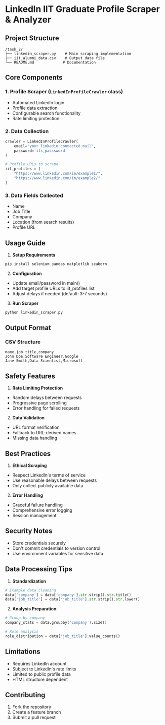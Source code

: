 # LinkedIn IIT Graduate Profile Scraper & Analyzer

## Project Structure

```
/task_2/
├── linkedin_scraper.py    # Main scraping implementation
├── iit_alumni_data.csv    # Output data file
└── README.md             # Documentation
```

## Core Components

### 1. Profile Scraper (`LinkedInProfileCrawler` class)
- Automated LinkedIn login
- Profile data extraction
- Configurable search functionality
- Rate limiting protection

### 2. Data Collection
```python
crawler = LinkedInProfileCrawler(
    email='your_linkedin_connected_mail',
    password='its_passsword'
)

# Profile URLs to scrape
iit_profiles = [
    "https://www.linkedin.com/in/example1/",
    "https://www.linkedin.com/in/example2/"
]
```

### 3. Data Fields Collected
- Name
- Job Title
- Company
- Location (from search results)
- Profile URL

## Usage Guide

1. **Setup Requirements**
```bash
pip install selenium pandas matplotlib seaborn
```

2. **Configuration**
- Update email/password in main()
- Add target profile URLs to iit_profiles list
- Adjust delays if needed (default: 3-7 seconds)

3. **Run Scraper**
```bash
python linkedin_scraper.py
```

## Output Format

### CSV Structure
```csv
name,job_title,company
John Doe,Software Engineer,Google
Jane Smith,Data Scientist,Microsoft
```

## Safety Features

1. **Rate Limiting Protection**
- Random delays between requests
- Progressive page scrolling
- Error handling for failed requests

2. **Data Validation**
- URL format verification
- Fallback to URL-derived names
- Missing data handling

## Best Practices

1. **Ethical Scraping**
- Respect LinkedIn's terms of service
- Use reasonable delays between requests
- Only collect publicly available data

2. **Error Handling**
- Graceful failure handling
- Comprehensive error logging
- Session management

## Security Notes

- Store credentials securely
- Don't commit credentials to version control
- Use environment variables for sensitive data

## Data Processing Tips

1. **Standardization**
```python
# Example data cleaning
data['company'] = data['company'].str.strip().str.title()
data['job_title'] = data['job_title'].str.strip().str.lower()
```

2. **Analysis Preparation**
```python
# Group by company
company_stats = data.groupby('company').size()

# Role analysis
role_distribution = data['job_title'].value_counts()
```

## Limitations

- Requires LinkedIn account
- Subject to LinkedIn's rate limits
- Limited to public profile data
- HTML structure dependent

## Contributing

1. Fork the repository
2. Create a feature branch
3. Submit a pull request